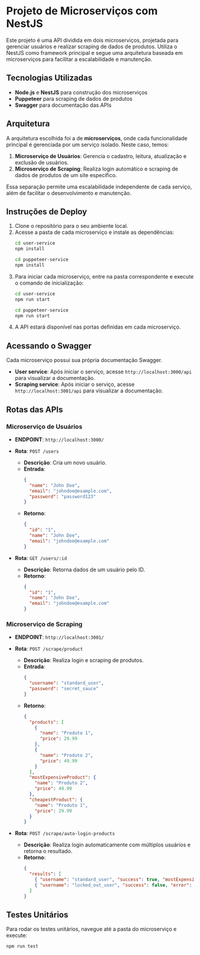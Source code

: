 
# Projeto de Microserviços com NestJS

Este projeto é uma API dividida em dois microserviços, projetada para gerenciar usuários e realizar scraping de dados de produtos. Utiliza o NestJS como framework principal e segue uma arquitetura baseada em microserviços para facilitar a escalabilidade e manutenção.

## Tecnologias Utilizadas

- **Node.js** e **NestJS** para construção dos microserviços
- **Puppeteer** para scraping de dados de produtos
- **Swagger** para documentação das APIs

## Arquitetura

A arquitetura escolhida foi a de **microserviços**, onde cada funcionalidade principal é gerenciada por um serviço isolado. Neste caso, temos:

1. **Microserviço de Usuários**: Gerencia o cadastro, leitura, atualização e exclusão de usuários.
2. **Microserviço de Scraping**: Realiza login automático e scraping de dados de produtos de um site específico.

Essa separação permite uma escalabilidade independente de cada serviço, além de facilitar o desenvolvimento e manutenção.

## Instruções de Deploy

1. Clone o repositório para o seu ambiente local.
2. Acesse a pasta de cada microserviço e instale as dependências:
   ```bash
   cd user-service
   npm install
   ```
   ```bash
   cd puppeteer-service
   npm install
   ```
3. Para iniciar cada microserviço, entre na pasta correspondente e execute o comando de inicialização:
   ```bash
   cd user-service
   npm run start
   ```
   ```bash
   cd puppeteer-service
   npm run start
   ```
4. A API estará disponível nas portas definidas em cada microserviço.

## Acessando o Swagger

Cada microserviço possui sua própria documentação Swagger.

- **User service**: Após iniciar o serviço, acesse `http://localhost:3000/api` para visualizar a documentação.
- **Scraping service**: Após iniciar o serviço, acesse `http://localhost:3001/api` para visualizar a documentação.

## Rotas das APIs

### Microserviço de Usuários

- **ENDPOINT**: `http://localhost:3000/`

- **Rota**: `POST /users`
  - **Descrição**: Cria um novo usuário.
  - **Entrada**:
    ```json
    {
      "name": "John Doe",
      "email": "johndoe@example.com",
      "password": "password123"
    }
    ```
  - **Retorno**:
    ```json
    {
      "id": "1",
      "name": "John Doe",
      "email": "johndoe@example.com"
    }
    ```

- **Rota**: `GET /users/:id`
  - **Descrição**: Retorna dados de um usuário pelo ID.
  - **Retorno**:
    ```json
    {
      "id": "1",
      "name": "John Doe",
      "email": "johndoe@example.com"
    }
    ```

### Microserviço de Scraping

- **ENDPOINT**: `http://localhost:3001/`

- **Rota**: `POST /scrape/product`
  - **Descrição**: Realiza login e scraping de produtos.
  - **Entrada**:
    ```json
    {
      "username": "standard_user",
      "password": "secret_sauce"
    }
    ```
  - **Retorno**:
    ```json
    {
      "products": [
        {
          "name": "Produto 1",
          "price": 29.99
        },
        {
          "name": "Produto 2",
          "price": 49.99
        }
      ],
      "mostExpensiveProduct": {
        "name": "Produto 2",
        "price": 49.99
      },
      "cheapestProduct": {
        "name": "Produto 1",
        "price": 29.99
      }
    }
    ```

- **Rota**: `POST /scrape/auto-login-products`
  - **Descrição**: Realiza login automaticamente com múltiplos usuários e retorna o resultado.
  - **Retorno**:
    ```json
    {
      "results": [
        { "username": "standard_user", "success": true, "mostExpensiveProduct": { "name": "Produto X", "price": 49.99 } },
        { "username": "locked_out_user", "success": false, "error": "Este usuário está bloqueado." }
      ]
    }
    ```

## Testes Unitários

Para rodar os testes unitários, navegue até a pasta do microserviço e execute:
```bash
npm run test
```

